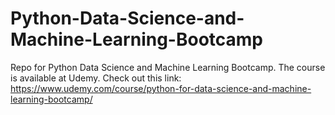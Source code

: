 # Python-Data-Science-and-Machine-Learning-Bootcamp
Repo for Python Data Science and Machine Learning Bootcamp. The course is available at Udemy. Check out this link:
https://www.udemy.com/course/python-for-data-science-and-machine-learning-bootcamp/

